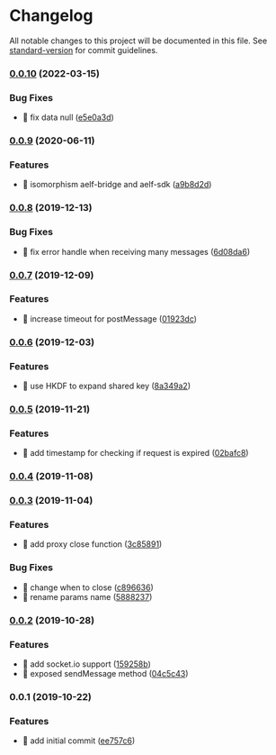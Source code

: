 # Changelog

All notable changes to this project will be documented in this file. See [standard-version](https://github.com/conventional-changelog/standard-version) for commit guidelines.

### [0.0.10](https://github.com/AElfProject/aelf-bridge/compare/v0.0.9...v0.0.10) (2022-03-15)


### Bug Fixes

* 🐛 fix data null ([e5e0a3d](https://github.com/AElfProject/aelf-bridge/commit/e5e0a3df0e750dddb3ea61df4ce735e190f11ae6))

### [0.0.9](https://github.com/AElfProject/aelf-bridge/compare/v0.0.8...v0.0.9) (2020-06-11)


### Features

* 🎸 isomorphism aelf-bridge and aelf-sdk ([a9b8d2d](https://github.com/AElfProject/aelf-bridge/commit/a9b8d2d87e9cd84e07eeff97188d1f7d6eaff5b1))

### [0.0.8](https://github.com/AElfProject/aelf-bridge/compare/v0.0.7...v0.0.8) (2019-12-13)


### Bug Fixes

* 🐛 fix error handle when receiving many messages ([6d08da6](https://github.com/AElfProject/aelf-bridge/commit/6d08da6ebd897d5e838a3532db984c49114794e8))

### [0.0.7](https://github.com/AElfProject/aelf-bridge/compare/v0.0.6...v0.0.7) (2019-12-09)


### Features

* 🎸 increase timeout for postMessage ([01923dc](https://github.com/AElfProject/aelf-bridge/commit/01923dc590fb63650db25d5233650ffd676e1705))

### [0.0.6](https://github.com/AElfProject/aelf-bridge/compare/v0.0.5...v0.0.6) (2019-12-03)


### Features

* 🎸 use HKDF to expand shared key ([8a349a2](https://github.com/AElfProject/aelf-bridge/commit/8a349a2a95be5736ae176ff7878b7ab49c3786be))

### [0.0.5](https://github.com/AElfProject/aelf-bridge/compare/v0.0.4...v0.0.5) (2019-11-21)


### Features

* 🎸 add timestamp for checking if request is expired ([02bafc8](https://github.com/AElfProject/aelf-bridge/commit/02bafc8468e054b233d6468487fa14e283afa702))

### [0.0.4](https://github.com/AElfProject/aelf-bridge/compare/v0.0.3...v0.0.4) (2019-11-08)

### [0.0.3](https://github.com/AElfProject/aelf-bridge/compare/v0.0.2...v0.0.3) (2019-11-04)


### Features

* 🎸 add proxy close function ([3c85891](https://github.com/AElfProject/aelf-bridge/commit/3c85891a90140bc9e105a1ab848f6eb30b617621))


### Bug Fixes

* 🐛 change when to close ([c896636](https://github.com/AElfProject/aelf-bridge/commit/c896636a3d218340b667b1e8d3602fb271b5291d))
* 🐛 rename params name ([5888237](https://github.com/AElfProject/aelf-bridge/commit/588823718f6f0f3480c714e13010f3d96cef1b8a))

### [0.0.2](https://github.com/AElfProject/aelf-bridge/compare/v0.0.1...v0.0.2) (2019-10-28)


### Features

* 🎸 add socket.io support ([159258b](https://github.com/AElfProject/aelf-bridge/commit/159258b559b72bfa4c31db5fd97099a8fc24e168))
* 🎸 exposed sendMessage method ([04c5c43](https://github.com/AElfProject/aelf-bridge/commit/04c5c43269fb2857161a1dd0e699143c470ad719))

### 0.0.1 (2019-10-22)


### Features

* 🎸 add initial commit ([ee757c6](https://github.com/AElfProject/aelf-bridge/commit/ee757c6ad9caf182301909fa80294b22f0663235))
